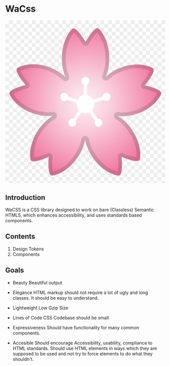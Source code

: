 # WaCss
![Sakura - Cherry Blossom](./cherry_blossom.png)

## Introduction

WaCSS is a CSS library designed to work on bare (Classless) Semantic HTML5, which enhances accessibility, and uses standards based components. 

## Contents

1. Design Tokens
2. Components

## Goals

- Beauty
  Beautiful output

- Elegance
  HTML markup should not require a lot of ugly and long classes. It should be easy to understand.

- Lightweight
  Low Gzip Size

- Lines of Code
  CSS Codebase should be small

- Expressiveness
  Should have functionality for many common components.

- Accesible
  Should encourage Accessibility, usability, compliance to HTML standards. Should use HTML elements in ways which they are supposed to be used and not try to force elements to do what they shouldn't.
